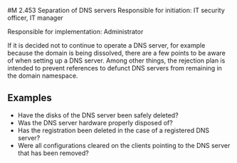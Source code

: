 #M 2.453 Separation of DNS servers
Responsible for initiation: IT security officer, IT manager

Responsible for implementation: Administrator

If it is decided not to continue to operate a DNS server, for example because the domain is being dissolved, there are a few points to be aware of when setting up a DNS server. Among other things, the rejection plan is intended to prevent references to defunct DNS servers from remaining in the domain namespace.



## Examples 
* Have the disks of the DNS server been safely deleted?
* Was the DNS server hardware properly disposed of?
* Has the registration been deleted in the case of a registered DNS server?
* Were all configurations cleared on the clients pointing to the DNS server that has been removed?




